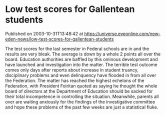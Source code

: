 # Low test scores for Gallentean students
Published on 2003-10-31T13:48:42 at https://universe.eveonline.com/new-eden-news/low-test-scores-for-gallentean-students

The test scores for the last semester in Federal schools are in and the results are very bleak. The average is down by a whole 2 points all over the board. Education authorities are baffled by this ominous development and have launched and investigation into the matter. The terrible test outcome comes only days after reports about increase in student truancy, disciplinary problems and even delinquency have flooded in from all over the Federation. The matter has reached the highest echelons of the Federation, with President Foiritan quoted as saying he thought the whole board of directors at the Department of Education should be sacked for their total incompetence in controlling the situation. Meanwhile, parents all over are waiting anxiously for the findings of the investigative committee and hope these problems of the past few weeks are just a statistical fluke.
